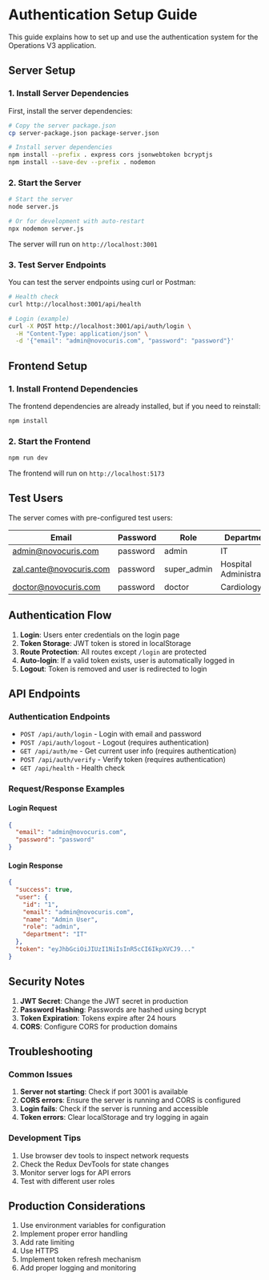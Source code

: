 # Authentication Setup Guide

This guide explains how to set up and use the authentication system for the Operations V3 application.

## Server Setup

### 1. Install Server Dependencies

First, install the server dependencies:

```bash
# Copy the server package.json
cp server-package.json package-server.json

# Install server dependencies
npm install --prefix . express cors jsonwebtoken bcryptjs
npm install --save-dev --prefix . nodemon
```

### 2. Start the Server

```bash
# Start the server
node server.js

# Or for development with auto-restart
npx nodemon server.js
```

The server will run on `http://localhost:3001`

### 3. Test Server Endpoints

You can test the server endpoints using curl or Postman:

```bash
# Health check
curl http://localhost:3001/api/health

# Login (example)
curl -X POST http://localhost:3001/api/auth/login \
  -H "Content-Type: application/json" \
  -d '{"email": "admin@novocuris.com", "password": "password"}'
```

## Frontend Setup

### 1. Install Frontend Dependencies

The frontend dependencies are already installed, but if you need to reinstall:

```bash
npm install
```

### 2. Start the Frontend

```bash
npm run dev
```

The frontend will run on `http://localhost:5173`

## Test Users

The server comes with pre-configured test users:

| Email | Password | Role | Department |
|-------|----------|------|------------|
| admin@novocuris.com | password | admin | IT |
| zal.cante@novocuris.com | password | super_admin | Hospital Administration |
| doctor@novocuris.com | password | doctor | Cardiology |

## Authentication Flow

1. **Login**: Users enter credentials on the login page
2. **Token Storage**: JWT token is stored in localStorage
3. **Route Protection**: All routes except `/login` are protected
4. **Auto-login**: If a valid token exists, user is automatically logged in
5. **Logout**: Token is removed and user is redirected to login

## API Endpoints

### Authentication Endpoints

- `POST /api/auth/login` - Login with email and password
- `POST /api/auth/logout` - Logout (requires authentication)
- `GET /api/auth/me` - Get current user info (requires authentication)
- `POST /api/auth/verify` - Verify token (requires authentication)
- `GET /api/health` - Health check

### Request/Response Examples

#### Login Request
```json
{
  "email": "admin@novocuris.com",
  "password": "password"
}
```

#### Login Response
```json
{
  "success": true,
  "user": {
    "id": "1",
    "email": "admin@novocuris.com",
    "name": "Admin User",
    "role": "admin",
    "department": "IT"
  },
  "token": "eyJhbGciOiJIUzI1NiIsInR5cCI6IkpXVCJ9..."
}
```

## Security Notes

1. **JWT Secret**: Change the JWT secret in production
2. **Password Hashing**: Passwords are hashed using bcrypt
3. **Token Expiration**: Tokens expire after 24 hours
4. **CORS**: Configure CORS for production domains

## Troubleshooting

### Common Issues

1. **Server not starting**: Check if port 3001 is available
2. **CORS errors**: Ensure the server is running and CORS is configured
3. **Login fails**: Check if the server is running and accessible
4. **Token errors**: Clear localStorage and try logging in again

### Development Tips

1. Use browser dev tools to inspect network requests
2. Check the Redux DevTools for state changes
3. Monitor server logs for API errors
4. Test with different user roles

## Production Considerations

1. Use environment variables for configuration
2. Implement proper error handling
3. Add rate limiting
4. Use HTTPS
5. Implement token refresh mechanism
6. Add proper logging and monitoring
